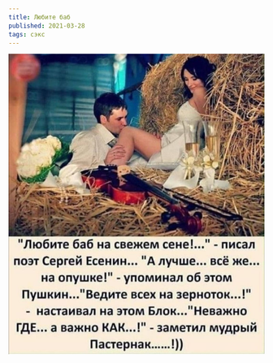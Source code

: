 ```yaml
---
title: Любите баб
published: 2021-03-28
tags: сэкс
---
```


<img src="../content/WhatsApp Image 2021-03-28 at 15.37.22.jpeg" alt="WhatsApp Image 2021-03-28 at 15.37.22" style="zoom:80%;" />
